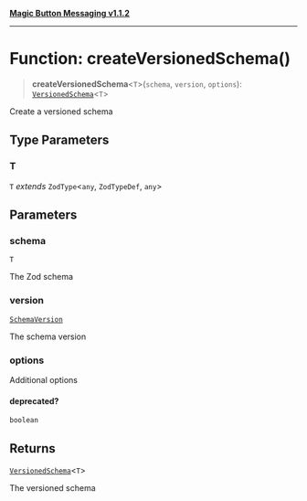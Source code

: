 [**Magic Button Messaging v1.1.2**](../README.md)

***

# Function: createVersionedSchema()

> **createVersionedSchema**\<`T`\>(`schema`, `version`, `options`): [`VersionedSchema`](../interfaces/VersionedSchema.md)\<`T`\>

Create a versioned schema

## Type Parameters

### T

`T` *extends* `ZodType`\<`any`, `ZodTypeDef`, `any`\>

## Parameters

### schema

`T`

The Zod schema

### version

[`SchemaVersion`](../interfaces/SchemaVersion.md)

The schema version

### options

Additional options

#### deprecated?

`boolean`

## Returns

[`VersionedSchema`](../interfaces/VersionedSchema.md)\<`T`\>

The versioned schema
